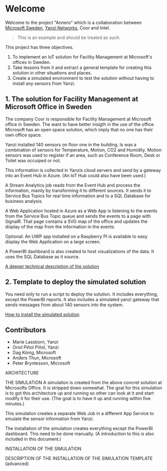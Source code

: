 # Welcome
Welcome to the project "Annero" which is a collaboration between 
[Microsoft Sweden](http://www.microsoft.se), [Yanzi Networks](https://yanzi.se/), Coor and Intel.

> This is an example and should be treated as such.

This project has three objectives.

1.  To implement an IoT solution for Facility Management at Microsoft's offices in Sweden.
2.  Take lessons from it and extract a general template for creating this solution in other situations and places.
3.  Create a simulated environment to test the solution without having to install any sensors from Yanzi.

## 1. The solution for Facility Management at Microsoft Office in Sweden
The company Coor is responsible for Facility Management at Microsoft office in Sweden. 
The want to have better insigth in the use of the office. Microsoft has an open space solution, which imply that no one has their own office space. 

Yanzi installed 140 sensors on floor one in the building. Is was a combination of sensors for Temperature, Motion, CO2 and Humidity. 
Motion sensors was used to register if an area, such as Conference Room, Desk or Toilet was occuiped or not.

This information is collected in Yanzis cloud servers and send by a gateway 
into an Event Hub in Azure. (An IoT Hub could also have been used.)

A Stream Analytics job reads from the Event Hub and process the information, mainly by transforming it to different sources. 
It sends it to Service Bus Topics for real time information and to a SQL Database for business analysis. 

A Web Application hosted in Azure as a Web App is listening to the events from the Service Bus Topic queue and 
sends the events to a page with SignalR. That page contains a SVG map of the office and updates the display of 
the map from the information in the events.

Optional: An UWP app installed on a Raspberry PI is available to easy display the Web Application on a large screen.

A PowerBI dashboard is also created to host visualizations of the data. It uses the SQL Database as it source.

[A deeper technical description of the solution](documents/architecture-description-annero.md)

## 2. Template to deploy the simulated solution
You need only to run a script to deploy the solution. It includes everything, except the PowerBI reports. It also includes a
simulated yanzi gateway that sends messages from about 140 sensors into the system.

[How to install the simulated solution](documents/install-simulated-solution.md)

## Contributors
* Marie Lassborn, Yanzi
* Oriol Piñol Piñol, Yanzi
* Dag König, Microsoft
* Anders Thun, Microsoft
* Peter Bryntesson, Microsoft




ARCHITECTURE

THE SIMULATION
A simulation is created from the above concret solution at Microsofts Office. It is stripped down somewhat. The goal for this simulation is to got this architecture up and running so other can look at it and start modify it for their use. (The goal is to have it up and running within five minutes.)

This simulation creates a separate Web Job in a different App Service to emulate the sensor information from Yanzi.

The installation of the simulation creates everything except the PowerBI dashboard. This need to be done manually. (A introduction to this is also included in this document.)

INSTALLATION OF THE SIMULATION

DESCRIPTION OF THE INSTALLATION OF THE SIMULATION TEMPLATE (advanced)



